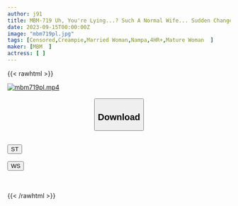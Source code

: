 ```yaml
---
author: j91
title: MBM-719 Uh, You're Lying...? Such A Normal Wife... Sudden Change! Upheaval! Crazy Bloom! ! You Can't Believe Your Eyes, You're Like A Wild Beast Bakuretsu Unfaithful FUCK! ! Frustrated Beautiful Mature Woman 20 People SP 4 Hours 08
date: 2023-09-15T00:00:00Z
image: "mbm719pl.jpg"
tags: [Censored,Creampie,Married Woman,Nampa,4HR+,Mature Woman	]
maker: [MBM  ]
actress: [ ]
---
```



{{< rawhtml >}}

<div class="video" data-videoid="QyLV8DR7j4F0Qor">
    <a href="javascript:;">
        <img src="https://my.j91.asia/posts/mbm719pl/mbm719pl.jpg" width="WIDTH" height="HEIGHT" alt="mbm719pl.mp4" loading="lazy">
    </a>
</div>

<script type="text/javascript" src="https://j91.asia/asset/on-demand-st.js"></script>

<br>
  <link rel="stylesheet" href="https://j91.asia/asset/bs5.css">
  
  <center>
  <button class="btn btn-primary" type="button" data-bs-toggle="collapse" data-bs-target=".multi-collapse" aria-expanded="false" aria-controls="multiCollapseExample1 multiCollapseExample2"><h2>Download</h2></button></center>
</p>
<div class="row">
  <div class="col">
    <div class="collapse multi-collapse" id="multiCollapseExample1">
      <div class="card card-body">
	      	      <br>
<div class="buttons">  
<a href="https://streamtape.to/v/QyLV8DR7j4F0Qor"><button class="btn-hover color-3"><i class="fa fa-download"></i> ST</button></a></div>
    </div>
  </div>
</div>
  <div class="col">
    <div class="collapse multi-collapse" id="multiCollapseExample2">
      <div class="card card-body">
	      <br>
<div class="buttons">
    <a href="https://wolfstream.tv/2t9qgfr79trm"><button class="btn-hover color-9"><i class="fa fa-download"></i> WS</button></a></div>
<br><br>
      </div>
    </div>
  </div>
</div>

{{< /rawhtml >}}